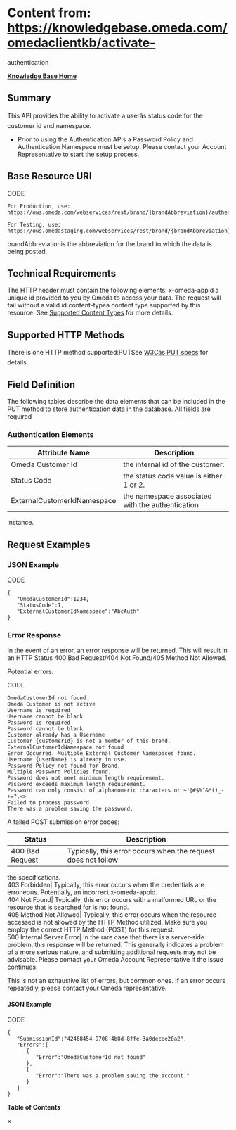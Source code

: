 # Content from: https://knowledgebase.omeda.com/omedaclientkb/activate-
authentication

[**Knowledge Base Home**](../omedaclientkb/)

## Summary

This API provides the ability to activate a userâs status code for the
customer id and namespace.

  * Prior to using the Authentication APIs a Password Policy and Authentication Namespace must be setup. Please contact your Account Representative to start the setup process.

## Base Resource URI

CODE

    
    
    For Production, use: https://ows.omeda.com/webservices/rest/brand/{brandAbbreviation}/authentication/activate/*
    
    For Testing, use: https://ows.omedastaging.com/webservices/rest/brand/{brandAbbreviation}/authentication/activate/*
    

brandAbbreviationis the abbreviation for the brand to which the data is being
posted.

## Technical Requirements

The HTTP header must contain the following elements: x-omeda-appid a unique id
provided to you by Omeda to access your data. The request will fail without a
valid id.content-typea content type supported by this resource. See [Supported
Content Types](../omedaclientkb/activate-authentication) for more details.

## Supported HTTP Methods

There is one HTTP method supported:PUTSee [W3Câs PUT
specs](http://www.w3.org/Protocols/rfc2616/rfc2616-sec9.html#sec9.6) for
details.

## Field Definition

The following tables describe the data elements that can be included in the
PUT method to store authentication data in the database. All fields are
required

### Authentication Elements

Attribute Name| Description  
---|---  
Omeda Customer Id| the internal id of the customer.  
Status Code| the status code value is either 1 or 2.  
ExternalCustomerIdNamespace| the namespace associated with the authentication
instance.  
  
## Request Examples

### JSON Example

CODE

    
    
    {
       "OmedaCustomerId":1234,
       "StatusCode":1,
       "ExternalCustomerIdNamespace":"AbcAuth"
    }
    

### Error Response

In the event of an error, an error response will be returned. This will result
in an HTTP Status 400 Bad Request/404 Not Found/405 Method Not Allowed.

Potential errors:

CODE

    
    
    OmedaCustomerId not found
    Omeda Customer is not active
    Username is required
    Username cannot be blank
    Password is required
    Password cannot be blank
    Customer already has a Username
    Customer {customerId} is not a member of this brand.
    ExternalCustomerIdNamespace not found
    Error Occurred. Multiple External Customer Namespaces found.
    Username {userName} is already in use.
    Password Policy not found for Brand.
    Multiple Password Policies found.
    Password does not meet minimum length requirement.
    Password exceeds maximum length requirement.
    Password can only consist of alphanumeric characters or ~!@#$%^&*()_-+=?.<>
    Failed to process password.
    There was a problem saving the password.
    

A failed POST submission error codes:

Status| Description  
---|---  
400 Bad Request| Typically, this error occurs when the request does not follow
the specifications.  
403 Forbidden| Typically, this error occurs when the credentials are
erroneous. Potentially, an incorrect x-omeda-appid.  
404 Not Found| Typically, this error occurs with a malformed URL or the
resource that is searched for is not found.  
405 Method Not Allowed| Typically, this error occurs when the resource
accessed is not allowed by the HTTP Method utilized. Make sure you employ the
correct HTTP Method (POST) for this request.  
500 Internal Server Error| In the rare case that there is a server-side
problem, this response will be returned. This generally indicates a problem of
a more serious nature, and submitting additional requests may not be
advisable. Please contact your Omeda Account Representative if the issue
continues.  
  
This is not an exhaustive list of errors, but common ones. If an error occurs
repeatedly, please contact your Omeda representative.

#### JSON Example

CODE

    
    
    {
       "SubmissionId":"42468454-9708-4b8d-8ffe-3a0decee20a2",
       "Errors":[
          {
             "Error":"OmedaCustomerId not found"
          },
          {
             "Error":"There was a problem saving the account."
          }
       ]
    }

**Table of Contents**

×

